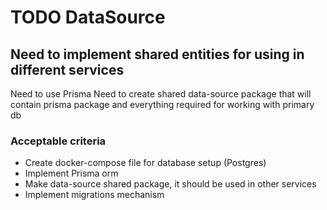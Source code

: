 # TODO DataSource

## Need to implement shared entities for using in different services

Need to use Prisma
Need to create shared data-source package that will contain prisma package and everything required for working with primary db

### Acceptable criteria

- Create docker-compose file for database setup (Postgres)
- Implement Prisma orm
- Make data-source shared package, it should be used in other services
- Implement migrations mechanism
